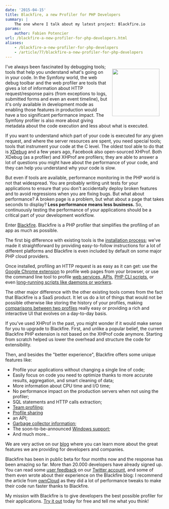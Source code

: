 ```yaml
---
date: '2015-04-15'
title: Blackfire, a new Profiler for PHP Developers
summary: |
    The one where I talk about my latest project: Blackfire.io
params:
    author: Fabien Potencier
url: /blackfire-a-new-profiler-for-php-developers.html
aliases:
    - /blackfire-a-new-profiler-for-php-developers
    - /article/77/blackfire-a-new-profiler-for-php-developers
---
```


<a href="https://blackfire.io/">
    <img src="/media/articles/blackfire_primary_square.png" style="width:150px; float: right; margin: 15px" />
</a>

I've always been fascinated by debugging tools; tools that help you understand what's going on in your code. In the Symfony world, the web debug toolbar and the web profiler are tools that gives a lot of information about HTTP request/response pairs (from exceptions to logs, submitted forms and even an event timeline), but it's only available in development mode as enabling those features in production would have a too significant performance impact. The Symfony profiler is also more about giving metadata about the code execution and less about what is executed.

If you want to understand which part of your code is executed for any given request, and where the server resources are spent, you need special tools; tools that instrument your code at the C level. The oldest tool able to do that is [XDebug](http://xdebug.org/) and a few years ago, Facebook also open-sourced XHProf. Both XDebug (as a profiler) and XHProf are profilers; they are able to answer a lot of questions you might have about the performance of your code, and they can help you understand why your code is slow.

But even if tools are available, performance monitoring in the PHP world is not that widespread. You are probably writing unit tests for your applications to ensure that you don't accidentally deploy broken features and to avoid regressions when you are fixing bugs. But what about performance? A broken page is a problem, but what about a page that takes seconds to display? **Less performance means less business.** So, continuously testing the performance of your applications should be a critical part of your development workflow.

Enter [Blackfire](https://blackfire.io/). Blackfire is a PHP profiler that simplifies the profiling of an app as much as possible.

The first big difference with existing tools is the [installation process](https://blackfire.io/getting-started); we've made it straightforward by providing easy-to-follow instructions for a lot of different platforms and Blackfire is even included by default on some major PHP cloud providers.

Once installed, profiling an HTTP request is as easy as it can get: use the [Google Chrome extension](https://blackfire.io/doc/web-page) to profile web pages from your browser, or use the command line tool to profile [web services, APIs](https://blackfire.io/doc/web-services), [PHP CLI scripts](https://blackfire.io/doc/cli-tutorial), or even [long-running scripts like daemons or workers](https://blackfire.io/doc/manual-instrumentation).

The other major difference with the other existing tools comes from the fact that Blackfire is a SaaS product.  It let us do a lot of things that would not be possible otherwise like storing the history of your profiles, making [comparisons between two profiles](https://blackfire.io/profiles/compare/362e9ecd-6b3c-41ce-b7cd-61e10cc71143/graph) really easy or providing a rich and interactive UI that evolves on a day-to-day basis.

If you've used XHProf in the past, you might wonder if it would make sense for you to upgrade to Blackfire. First, and unlike a popular belief, the current Blackfire PHP extension is not based on the XHProf code anymore. Starting from scratch helped us lower the overhead and structure the code for extensibility.

Then, and besides the "better experience", Blackfire offers some unique features like:

 * Profile your applications without changing a single line of code;
 * Easily focus on code you need to optimize thanks to more accurate results, aggregation, and smart cleaning of data;
 * More information about CPU time and I/O time;
 * No performance impact on the production servers when not using the profiler;
 * SQL statements and HTTP calls extraction;
 * [Team profiling](http://blog.blackfire.io/teams.html);
 * [Profile sharing](http://blog.blackfire.io/profiles-public-sharing.html)
 * an API;
 * [Garbage collector information](http://blog.blackfire.io/performance-impact-of-the-php-garbage-collector.html);
 * The soon-to-be-announced [Windows support](http://blog.blackfire.io/early-windows-support.html);
 * And much more...

We are very active on our [blog](http://blog.blackfire.io/) where you can learn more about the great features we are providing for developers and companies.

Blackfire has been in public beta for four months now and the response has been amazing so far. More than 20.000 developers have already signed up. You can read some [user feedback](https://twitter.com/blackfireio/favorites) on our [Twitter account](https://twitter.com/blackfireio), and some of them even wrote about their experience on the Blackfire blog: I recommend the article from [ownCloud](http://blog.blackfire.io/owncloud.html) as they did a lot of performance tweaks to make their code run faster thanks to Blackfire.

My mission with Blackfire is to give developers the best possible profiler for their applications. [Try it out](https://blackfire.io/) today for free and tell me what you think!




